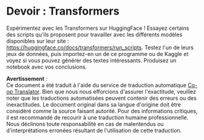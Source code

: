 <!--
CO_OP_TRANSLATOR_METADATA:
{
  "original_hash": "177f3ea3995d725e6f9f5c66af16edcd",
  "translation_date": "2025-08-24T20:47:59+00:00",
  "source_file": "lessons/5-NLP/18-Transformers/assignment.md",
  "language_code": "fr"
}
-->
# Devoir : Transformers

Expérimentez avec les Transformers sur HuggingFace ! Essayez certains des scripts qu'ils proposent pour travailler avec les différents modèles disponibles sur leur site : https://huggingface.co/docs/transformers/run_scripts. Testez l'un de leurs jeux de données, puis importez-en un de ce programme ou de Kaggle et voyez si vous pouvez générer des textes intéressants. Produisez un notebook avec vos conclusions.

**Avertissement** :  
Ce document a été traduit à l'aide du service de traduction automatique [Co-op Translator](https://github.com/Azure/co-op-translator). Bien que nous nous efforcions d'assurer l'exactitude, veuillez noter que les traductions automatisées peuvent contenir des erreurs ou des inexactitudes. Le document original dans sa langue d'origine doit être considéré comme la source faisant autorité. Pour des informations critiques, il est recommandé de recourir à une traduction humaine professionnelle. Nous déclinons toute responsabilité en cas de malentendus ou d'interprétations erronées résultant de l'utilisation de cette traduction.